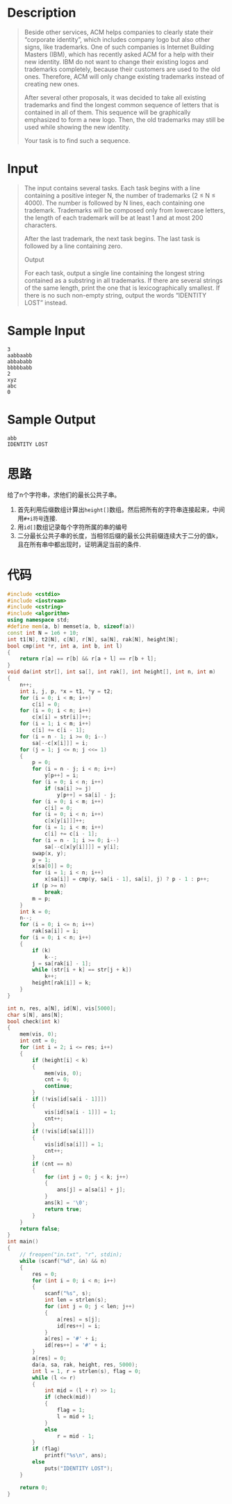 # Description

> Beside other services, ACM helps companies to clearly state their “corporate identity”, which includes company logo but also other signs, like trademarks. One of such companies is Internet Building Masters (IBM), which has recently asked ACM for a help with their new identity. IBM do not want to change their existing logos and trademarks completely, because their customers are used to the old ones. Therefore, ACM will only change existing trademarks instead of creating new ones.
>
> After several other proposals, it was decided to take all existing trademarks and find the longest common sequence of letters that is contained in all of them. This sequence will be graphically emphasized to form a new logo. Then, the old trademarks may still be used while showing the new identity.
>
> Your task is to find such a sequence.

# Input

> The input contains several tasks. Each task begins with a line containing a positive integer N, the number of trademarks (2 ≤ N ≤ 4000). The number is followed by N lines, each containing one trademark. Trademarks will be composed only from lowercase letters, the length of each trademark will be at least 1 and at most 200 characters.
>
> After the last trademark, the next task begins. The last task is followed by a line containing zero.
>
> Output
>
> For each task, output a single line containing the longest string contained as a substring in all trademarks. If there are several strings of the same length, print the one that is lexicographically smallest. If there is no such non-empty string, output the words “IDENTITY LOST” instead.

# Sample Input

```
3
aabbaabb
abbababb
bbbbbabb
2
xyz
abc
0
```

# Sample Output

```
abb
IDENTITY LOST
```

# 思路

给了n个字符串，求他们的最长公共子串。

1. 首先利用后缀数组计算出`height[]`数组。然后把所有的字符串连接起来，中间用`#+i符号`连接.
2. 用`id[]`数组记录每个字符所属的串的编号
3. 二分最长公共子串的长度，当相邻后缀的最长公共前缀连续大于二分的值k，且在所有串中都出现时，证明满足当前的条件.



# 代码

```cpp
#include <cstdio>
#include <iostream>
#include <cstring>
#include <algorithm>
using namespace std;
#define mem(a, b) memset(a, b, sizeof(a))
const int N = 1e6 + 10;
int t1[N], t2[N], c[N], r[N], sa[N], rak[N], height[N];
bool cmp(int *r, int a, int b, int l)
{
    return r[a] == r[b] && r[a + l] == r[b + l];
}
void da(int str[], int sa[], int rak[], int height[], int n, int m)
{
    n++;
    int i, j, p, *x = t1, *y = t2;
    for (i = 0; i < m; i++)
        c[i] = 0;
    for (i = 0; i < n; i++)
        c[x[i] = str[i]]++;
    for (i = 1; i < m; i++)
        c[i] += c[i - 1];
    for (i = n - 1; i >= 0; i--)
        sa[--c[x[i]]] = i;
    for (j = 1; j <= n; j <<= 1)
    {
        p = 0;
        for (i = n - j; i < n; i++)
            y[p++] = i;
        for (i = 0; i < n; i++)
            if (sa[i] >= j)
                y[p++] = sa[i] - j;
        for (i = 0; i < m; i++)
            c[i] = 0;
        for (i = 0; i < n; i++)
            c[x[y[i]]]++;
        for (i = 1; i < m; i++)
            c[i] += c[i - 1];
        for (i = n - 1; i >= 0; i--)
            sa[--c[x[y[i]]]] = y[i];
        swap(x, y);
        p = 1;
        x[sa[0]] = 0;
        for (i = 1; i < n; i++)
            x[sa[i]] = cmp(y, sa[i - 1], sa[i], j) ? p - 1 : p++;
        if (p >= n)
            break;
        m = p;
    }
    int k = 0;
    n--;
    for (i = 0; i <= n; i++)
        rak[sa[i]] = i;
    for (i = 0; i < n; i++)
    {
        if (k)
            k--;
        j = sa[rak[i] - 1];
        while (str[i + k] == str[j + k])
            k++;
        height[rak[i]] = k;
    }
}

int n, res, a[N], id[N], vis[5000];
char s[N], ans[N];
bool check(int k)
{
    mem(vis, 0);
    int cnt = 0;
    for (int i = 2; i <= res; i++)
    {
        if (height[i] < k)
        {
            mem(vis, 0);
            cnt = 0;
            continue;
        }
        if (!vis[id[sa[i - 1]]])
        {
            vis[id[sa[i - 1]]] = 1;
            cnt++;
        }
        if (!vis[id[sa[i]]])
        {
            vis[id[sa[i]]] = 1;
            cnt++;
        }
        if (cnt == n)
        {
            for (int j = 0; j < k; j++)
            {
                ans[j] = a[sa[i] + j];
            }
            ans[k] = '\0';
            return true;
        }
    }
    return false;
}
int main()
{
    // freopen("in.txt", "r", stdin);
    while (scanf("%d", &n) && n)
    {
        res = 0;
        for (int i = 0; i < n; i++)
        {
            scanf("%s", s);
            int len = strlen(s);
            for (int j = 0; j < len; j++)
            {
                a[res] = s[j];
                id[res++] = i;
            }
            a[res] = '#' + i;
            id[res++] = '#' + i;
        }
        a[res] = 0;
        da(a, sa, rak, height, res, 5000);
        int l = 1, r = strlen(s), flag = 0;
        while (l <= r)
        {
            int mid = (l + r) >> 1;
            if (check(mid))
            {
                flag = 1;
                l = mid + 1;
            }
            else
                r = mid - 1;
        }
        if (flag)
            printf("%s\n", ans);
        else
            puts("IDENTITY LOST");
    }

    return 0;
}
```

